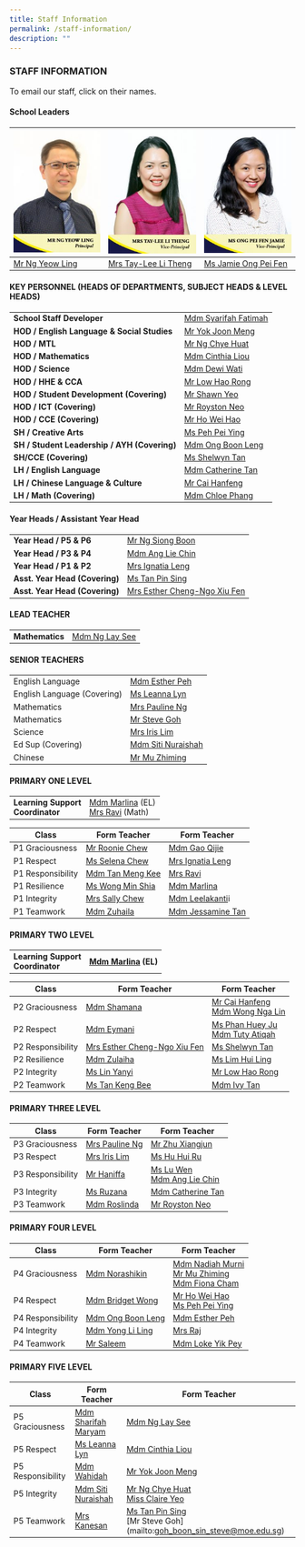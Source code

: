 ```yaml
---
title: Staff Information
permalink: /staff-information/
description: ""
---
```

### STAFF INFORMATION

To email our staff, click on their names.

#### School Leaders

|![](/images/MR-NG-YEOW-LING-P-214x300.jpg) | ![](/images/Mrs-Tay-Lee-Li-Theng-214x300.jpg) | ![](/images/Ms-Ong-Pei-Fen-Jamie-214x300.jpg) |
| --- | ---| --- |
|[Mr Ng Yeow Ling](mailto:NG_Yeow_Ling@schools.gov.sg) | [Mrs Tay-Lee Li Theng](mailto:Lee_Li_Theng@schools.gov.sg) | [Ms Jamie Ong Pei Fen](mailto:Jamie_ONG@schools.gov.sg) |

#### KEY PERSONNEL (HEADS OF DEPARTMENTS, SUBJECT HEADS & LEVEL HEADS)

| | |
| --- | --- |
| **School Staff Developer** | [Mdm Syarifah Fatimah](mailto:syarifah_fatimah@moe.edu.sg) |
| **HOD / English Language & Social Studies** | [Mr Yok Joon Meng](mailto:yok_joon_meng@moe.edu.sg) |
| **HOD / MTL** | [Mr Ng Chye Huat](mailto:ng_chye_huat@moe.edu.sg) | 
| **HOD / Mathematics** | [Mdm Cinthia Liou](mailto:liou_chew_yoong@moe.edu.sg) |
| **HOD / Science** | [Mdm Dewi Wati](mailto:dewi_wati_rahmat@moe.edu.sg) |
| **HOD / HHE & CCA** | [Mr Low Hao Rong](mailto:low_kok_chiah@moe.edu.sg) | 
| **HOD / Student Development (Covering)** | [Mr Shawn Yeo](mailto:yeo_chi_kin_shawn@moe.edu.sg) |
| **HOD / ICT (Covering)** | [Mr Royston Neo](mailto:Royston_Neo_Li_Ren@moe.edu.sg) | 
| **HOD / CCE (Covering)** | [Mr Ho Wei Hao](mailto:ho_wei_hao@moe.edu.sg) | 
| **SH / Creative Arts** | [Ms Peh Pei Ying](mailto:peh_pei_ying@moe.edu.sg) |
| **SH / Student Leadership / AYH (Covering)** | [Mdm Ong Boon Leng](mailto:ong_boon_leng@moe.edu.sg) | 
| **SH/CCE (Covering)** | [Ms Shelwyn Tan](mailto:tan_xin_hui_shelwyn@moe.edu.sg) |
| **LH / English Language** | [Mdm Catherine Tan](mailto:tan_eng_ling_catherine@moe.edu.sg) |
| **LH / Chinese Language & Culture** | [Mr Cai Hanfeng](mailto:cai_hanfeng@moe.edu.sg) |
| **LH / Math (Covering)** | [Mdm Chloe Phang](mailto:phang_yan_fen@moe.edu.sg) | 

#### Year Heads / Assistant Year Head

| | |
| --- | --- |
| **Year Head / P5 & P6**	| [Mr Ng Siong Boon](mailto:ng_siong_boon@moe.edu.sg)	|   	
| **Year Head / P3 & P4**	| [Mdm Ang Lie Chin](mailto:ang_lie_chin@moe.edu.sg)	|   
| **Year Head / P1 & P2**  | [Mrs Ignatia Leng](mailto:wong_thin_wing_ignatia@moe.edu.sg) |   
| **Asst. Year Head (Covering)**	| [Ms Tan Pin Sing](mailto:tan_pin_sing@moe.edu.sg) |   
| **Asst. Year Head (Covering)** 	| [Mrs Esther Cheng-Ngo Xiu Fen](mailto:ngo_xiu_fen@moe.edu.sg) | 

#### LEAD TEACHER

| | |
| --- | --- |
| **Mathematics** | [Mdm Ng Lay See](mailto:ng_lay_see_a@moe.edu.sg) |

#### SENIOR TEACHERS

| | |
| --- | --- |
| English Language   | [Mdm Esther Peh](mailto:peh_soh_kuen@moe.edu.sg) |
| English Language (Covering)   | [Ms Leanna Lyn](mailto:leanna_lyn_gaffar@moe.edu.sg "[GMCP] Compose a new mail to Mdm Ang Lie Chin")  |
| Mathematics   | [Mrs Pauline Ng](mailto:neoh_swee_lan_pauline@moe.edu.sg)   |
| Mathematics   | [Mr Steve Goh](mailto:goh_boon_sin_steve@moe.edu.sg)   |
| Science   | [Mrs Iris Lim](mailto:goh_hong_buay@moe.edu.sg)  |
| Ed Sup (Covering)   | [Mdm Siti Nuraishah](mailto:siti_nuraishah_rosli@moe.edu.sg "[GMCP] Compose a new mail to Mdm Ang Lie Chin") |
|  Chinese | [Mr Mu Zhiming](mailto:mu_zhiming@moe.edu.sg) |

#### PRIMARY ONE LEVEL

| | |
| --- | --- |
| **Learning Support <br>Coordinator** | [Mdm Marlina](mailto:marlina_mohamed_noor@moe.edu.sg) (EL) <br>[Mrs Ravi](mailto:rajeswarie_sundram@moe.edu.sg) (Math) |

| Class | Form Teacher | Form Teacher |
| --- | --- | --- |
| P1 Graciousness |[Mr Roonie Chew](mailto:chew_lye_hock_roonie@moe.edu.sg) | [Mdm Gao Qijie](mailto:gao_qijie@moe.edu.sg) |
| P1 Respect | [Ms Selena Chew](mailto:chew_wui_ling_selena@moe.edu.sg) | [Mrs Ignatia Leng](mailto:wong_thin_wing_ignatia@moe.edu.sg) |
| P1 Responsibility  | [Mdm Tan Meng Kee](mailto:tan_meng_kee@moe.edu.sg) | [Mrs Ravi](mailto:rajeswarie_sundram@moe.edu.sg)  |
| P1 Resilience  | [Ms Wong Min Shia](mailto:wong_min_shia@moe.edu.sg) | [Mdm Marlina](mailto:marlina_mohamed_noor@moe.edu.sg) |
| P1 Integrity  | [Mrs Sally Chew](mailto:chew-chua_siew_hoon@moe.edu.sg) | [Mdm Leelakanti](mailto:leelakanti_ramalingam@moe.edu.sg)i |
| P1 Teamwork  | [Mdm Zuhaila](mailto:zuhaila_md_jizan@moe.edu.sg) | [Mdm Jessamine Tan](mailto:tan_swee_lai_jessamine@moe.edu.sg) |

#### PRIMARY TWO LEVEL

| | |
| --- | --- |
| **Learning Support <br>Coordinator** | **[Mdm Marlina](mailto:marlina_mohamed_noor@moe.edu.sg) (EL)** |

| Class | Form Teacher | Form Teacher |
| --- | --- | --- |
| P2 Graciousness  | [Mdm Shamana](mailto:shamana_khatu_kassim_khan@moe.edu.sg) | [Mr Cai Hanfeng](mailto:cai_hanfeng@moe.edu.sg) <br> [Mdm Wong Nga Lin](mailto:wong_nga_lin@moe.edu.sg) |
| P2 Respect  | [Mdm Eymani](mailto:eymani_helmi@moe.edu.sg) | [Ms Phan Huey Ju](mailto:phan_huey_ju@moe.edu.sg) <br>[Mdm Tuty Atiqah](mailto:tuty_atiqah_mohamed@moe.edu.sg) |
| P2 Responsibility  | [Mrs Esther Cheng-Ngo Xiu Fen](mailto:ngo_xiu_fen@moe.edu.sg) | [Ms Shelwyn Tan](mailto:tan_xin_hui_shelwyn@moe.edu.sg) |
| P2 Resilience  | [Mdm Zulaiha](mailto:zulaiha_ismail@moe.edu.sg) | [Ms Lim Hui Ling](mailto:lim_hui_ling_a@moe.edu.sg) |
| P2 Integrity  | [Ms Lin Yanyi](mailto:lin_yanyi@moe.edu.sg) | [Mr Low Hao Rong](mailto:low_kok_chiah@moe.edu.sg) |
| P2 Teamwork  | [Ms Tan Keng Bee](mailto:tan_keng_bee@moe.edu.sg) | [Mdm Ivy Tan](mailto:tan_seow_wee_a@moe.edu.sg) |

#### PRIMARY THREE LEVEL

| Class | Form Teacher | Form Teacher |
|---|---|---|
| P3 Graciousness | [Mrs Pauline Ng](mailto:neoh_swee_lan_pauline@moe.edu.sg) | [Mr Zhu Xiangjun](mailto:zhu_xiangjun@moe.edu.sg) |
| P3 Respect | [Mrs Iris Lim](mailto:goh_hong_buay@moe.edu.sg) | [Ms Hu Hui Ru](mailto:hu_hui_ru@moe.edu.sg) |
| P3 Responsibility | [Mr Haniffa](mailto:mohamad_haniffa_mohd@moe.edu.sg)  | [Ms Lu Wen](mailto:lu_wen@moe.edu.sg) <br> [Mdm Ang Lie Chin](mailto:ang_lie_chin@moe.edu.sg) |
| P3 Integrity | [Ms Ruzana](mailto:ruzana_abdul_rahim@moe.edu.sg) | [Mdm Catherine Tan](mailto:tan_eng_ling_catherine@moe.edu.sg) |
| P3 Teamwork  | [Mdm Roslinda](mailto:roslinda_rasli@moe.edu.sg) | [Mr Royston Neo](mailto:Royston_Neo_Li_Ren@moe.edu.sg) |

#### PRIMARY FOUR LEVEL

| Class | Form Teacher | Form Teacher |
| --- | --- | --- |
| P4 Graciousness | [Mdm Norashikin](mailto:norashikin_mohd_ali@moe.edu.sg) | [Mdm Nadiah Murni](mailto:nadiah_murni_ab_malek@moe.edu.sg) <br> [Mr Mu Zhiming](mailto:mu_zhiming@moe.edu.sg) <br>[Mdm Fiona Cham](mailto:cham_qing_hui@moe.edu.sg) |
| P4 Respect      | [Mdm Bridget Wong](mailto:bridgetteosp@hotmail.com) | [Mr Ho Wei Hao](mailto:ho_wei_hao@moe.edu.sg) <br> [Ms Peh Pei Ying](mailto:peh_pei_ying@moe.edu.sg) |
| P4 Responsibility     |[Mdm Ong Boon Leng](mailto:ong_boon_leng@moe.edu.sg) |[Mdm Esther Peh](mailto:peh_soh_kuen@moe.edu.sg) |
| P4 Integrity     | [Mdm Yong Li Ling](mailto:yong_li_ling_a@moe.edu.sg) | [Mrs Raj](mailto:rethinamala_rajendran@moe.edu.sg) |
| P4 Teamwork | [Mr Saleem](mailto:samsugani_abdul_saleem@moe.edu.sg) | [Mdm Loke Yik Pey](mailto:loke_yik_pey@moe.edu.sg) |

#### PRIMARY FIVE LEVEL

| Class | Form Teacher | Form Teacher |
| --- | --- | --- |
| P5 Graciousness | [Mdm Sharifah Maryam](mailto:sharifah_maryam_shahab@moe.edu.sg) | [Mdm Ng Lay See](mailto:ng_lay_see_a@moe.edu.sg) |
| P5 Respect | [Ms Leanna Lyn](mailto:leanna_lyn_gaffar@moe.edu.sg "[GMCP] Compose a new mail to Mdm Ang Lie Chin") | [Mdm Cinthia Liou](mailto:liou_chew_yoong@moe.edu.sg) |
| P5 Responsibility | [Mdm Wahidah](mailto:wahidah_abdul_wahid@moe.edu.sg) | [Mr Yok Joon Meng](mailto:yok_joon_meng@moe.edu.sg) |
| P5 Integrity      | [Mdm Siti Nuraishah](mailto:siti_nuraishah_rosli@moe.edu.sg "[GMCP] Compose a new mail to Mdm Ang Lie Chin") | [Mr Ng Chye Huat](mailto:ng_chye_huat@moe.edu.sg) <br> [Miss Claire Yeo](mailto:claire_yeo@moe.edu.sg) |
| P5 Teamwork      | [Mrs Kanesan](mailto:mahendran_shamala@moe.edu.sg) | [Ms Tan Pin Sing](mailto:tan_pin_sing@moe.edu.sg) <br> [Mr Steve Goh] (mailto:goh_boon_sin_steve@moe.edu.sg) |

